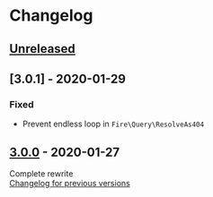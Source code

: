 # Changelog

## [Unreleased][unreleased]

## [3.0.1] - 2020-01-29
### Fixed
- Prevent endless loop in `Fire\Query\ResolveAs404`

## [3.0.0] - 2020-01-27
Complete rewrite  
[Changelog for previous versions](https://github.com/EMRL/fire/blob/2.3.1/CHANGELOG.md)

[unreleased]: https://github.com/emrl/fire/compare/3.0.1...master
[3.0.0]: https://github.com/emrl/fire/compare/2.3.1...3.0.0
